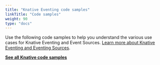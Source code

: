 ```yaml
---
title: "Knative Eventing code samples"
linkTitle: "Code samples"
weight: 90
type: "docs"
---
```


Use the following code samples to help you understand the various use cases for
Knative Eventing and Event Sources.
[Learn more about Knative Eventing and Eventing Sources](../index.html).

[**See all Knative code samples**](../../samples/)
